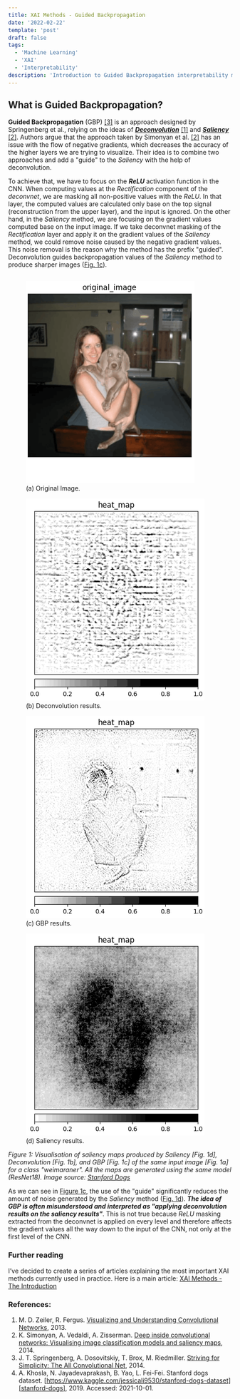 ```yaml
---
title: XAI Methods - Guided Backpropagation
date: '2022-02-22'
template: 'post'
draft: false
tags:
  - 'Machine Learning'
  - 'XAI'
  - 'Interpretability'
description: 'Introduction to Guided Backpropagation interpretability method.'
---
```


## What is Guided Backpropagation?

**Guided Backpropagation** (GBP) [[3]][gbp] is an approach designed by Springenberg et al., relying on the ideas of **_[Deconvolution](https://erdem.pl/2022/02/xai-methods-deconvolution)_** [[1]][deconv] and **_[Saliency](https://erdem.pl/2022/02/xai-methods-saliency)_** [[2]][saliency]. Authors argue that the approach taken by Simonyan et al. [[2]][saliency] has an issue with the flow of negative gradients, which decreases the accuracy of the higher layers we are trying to visualize. Their idea is to combine two approaches and add a "guide" to the _Saliency_ with the help of deconvolution.

To achieve that, we have to focus on the **_ReLU_** activation function in the CNN. When computing values at the _Rectification_ component of the _deconvnet_, we are masking all non-positive values with the _ReLU_. In that layer, the computed values are calculated only base on the top signal (reconstruction from the upper layer), and the input is ignored. On the other hand, in the _Saliency_ method, we are focusing on the gradient values computed base on the input image. If we take deconvnet masking of the _Rectification_ layer and apply it on the gradient values of the _Saliency_ method, we could remove noise caused by the negative gradient values. This noise removal is the reason why the method has the prefix "guided". Deconvolution guides backpropagation values of the _Saliency_ method to produce sharper images ([Fig. 1c](#figure-3)).

<div style="display: flex; flex-direction: column;" class="wide-container">
<div class="flex-container">
    <figure id="figure-1" class="full-fig-width" style="transform: translateX(0)">
        <img src="Weimaraner-image.png" alt="Original Image"/>
        <figcaption>(a) Original Image.</figcaption>
    </figure>
    <figure id="figure-2" class="full-fig-width" style="transform: translateX(0)">
        <img src="1-4-0-rotation-30-Weimaraner-Weimaraner.png" alt="Deconv result"/>
        <figcaption>(b) Deconvolution results.</figcaption>
    </figure>
    <figure id="figure-3" class="full-fig-width" style="transform: translateX(0)">
        <img src="1-4-0-rotation-30-Weimaraner-Weimaraner-gbp.png" alt="GBP result"/>
        <figcaption>(c) GBP results.</figcaption>
    </figure>
    <figure id="figure-4" class="full-fig-width" style="transform: translateX(0)">
        <img src="1-4-0-rotation-30-Weimaraner-Weimaraner-saliency.png" alt="Saliency result"/>
        <figcaption>(d) Saliency results.</figcaption>
    </figure></div>
<div>
    <span style="font-size: 0.875rem; font-style: italic;">Figure 1: Visualisation of saliency maps produced by Saliency [Fig. 1d], Deconvolution [Fig. 1b], and GBP [Fig. 1c] of the same input image [Fig. 1a] for a class <i>"weimaraner"</i>. All the maps are generated using the same model (ResNet18). Image source: <a href="https://www.kaggle.com/jessicali9530/stanford-dogs-dataset">Stanford Dogs</a> </span>
</div>
</div>

As we can see in [Figure 1c](#figure-3), the use of the "guide" significantly reduces the amount of noise generated by the _Saliency_ method ([Fig. 1d](#figure-4)). ___The idea of GBP is often misunderstood and interpreted as "applying deconvolution results on the saliency results"___. This is not true because _ReLU_ masking extracted from the deconvnet is applied on every level and therefore affects the gradient values all the way down to the input of the CNN, not only at the first level of the CNN.

### Further reading
I’ve decided to create a series of articles explaining the most important XAI methods currently used in practice. Here is a main article: [XAI Methods - The Introduction](https://erdem.pl//2021/10/xai-methods-the-introduction)

### References:

1. M. D. Zeiler, R. Fergus. [Visualizing and Understanding Convolutional Networks][deconv], 2013.
2. K. Simonyan, A. Vedaldi, A. Zisserman. [Deep inside convolutional networks: Visualising image classification models and saliency maps][saliency], 2014.
3. J. T. Springenberg, A. Dosovitskiy, T. Brox, M. Riedmiller. [Striving for Simplicity: The All Convolutional Net][gbp], 2014.
4. A. Khosla, N. Jayadevaprakash, B. Yao, L. Fei-Fei. Stanford dogs dataset. [https://www.kaggle.com/jessicali9530/stanford-dogs-dataset][stanford-dogs], 2019. Accessed: 2021-10-01.

[saliency]: https://arxiv.org/abs/1312.6034
[gbp]: https://arxiv.org/abs/1412.6806
[deconv]: https://arxiv.org/abs/1311.2901
[stanford-dogs]: https://www.kaggle.com/jessicali9530/stanford-dogs-dataset
